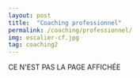 ```yaml
---
layout: post
title:  "Coaching professionnel"
permalink: /coaching/professionnel/
img: escalier-cf.jpg
tag: coaching2
---
```

CE N'EST PAS LA PAGE AFFICHÉE
